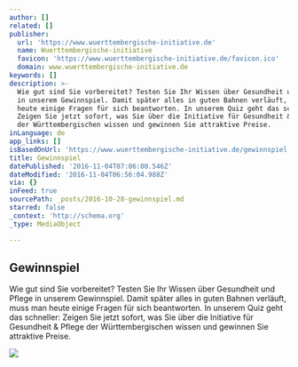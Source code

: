 ```yaml
---
author: []
related: []
publisher:
  url: 'https://www.wuerttembergische-initiative.de'
  name: Wuerttembergische-initiative
  favicon: 'https://www.wuerttembergische-initiative.de/favicon.ico'
  domain: www.wuerttembergische-initiative.de
keywords: []
description: >-
  Wie gut sind Sie vorbereitet? Testen Sie Ihr Wissen über Gesundheit und Pflege
  in unserem Gewinnspiel. Damit später alles in guten Bahnen verläuft, muss man
  heute einige Fragen für sich beantworten. In unserem Quiz geht das schneller:
  Zeigen Sie jetzt sofort, was Sie über die Initiative für Gesundheit & Pflege
  der Württembergischen wissen und gewinnen Sie attraktive Preise.
inLanguage: de
app_links: []
isBasedOnUrl: 'https://www.wuerttembergische-initiative.de/gewinnspiel'
title: Gewinnspiel
datePublished: '2016-11-04T07:06:00.546Z'
dateModified: '2016-11-04T06:56:04.988Z'
via: {}
inFeed: true
sourcePath: _posts/2016-10-28-gewinnspiel.md
starred: false
_context: 'http://schema.org'
_type: MediaObject

---
```

<article style=""><h1>Gewinnspiel</h1><p>Wie gut sind Sie vorbereitet? Testen Sie Ihr Wissen über Gesundheit und Pflege in unserem Gewinnspiel. Damit später alles in guten Bahnen verläuft, muss man heute einige Fragen für sich beantworten. In unserem Quiz geht das schneller: Zeigen Sie jetzt sofort, was Sie über die Initiative für Gesundheit &amp; Pflege der Württembergischen wissen und gewinnen Sie attraktive Preise.</p><img src="https://www.wuerttembergische-initiative.de/assets/images/img_header_gewinnspiel.jpg" /></article>